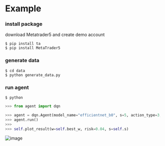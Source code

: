 # Example

### install package
download Metatrader5 and create demo account
```console
$ pip install ta
$ pip install MetaTrader5
```

### generate data
```console
$ cd data
$ python generate_data.py
```

### run agent
```console
$ python
```

```python
>>> from agent import dqn

>>> agent = dqn.Agent(model_name="efficientnet_b0", s=5, action_type=3, pip_scale=1, n=1, loss_cut=False, use_device="tpu", dueling=False)
>>> agent.run()
>>>
>>> self.plot_result(w=self.best_w, risk=0.04, s=self.s)
```
![image](https://github.com/nagikomo/forex-trading/blob/main/image/FireShot%20Capture%20002%20-%20forex-trading_dqn.ipynb%20at%20main%20%C2%B7%20nagikomo_forex-trading%20-%20github.com.png)
